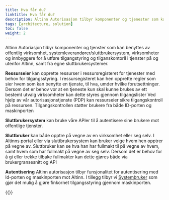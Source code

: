 ```yaml
---
title: Hva får du?
linktitle: Hva får du?
description: Altinn Autorisasjon tilbyr komponenter og tjenester som kan benyttes av offentlige virksomheter, systemleverandører/sluttbrukersystemer, virksomheter og innbyggere for å utføre tilgangsstyring og tilgangskontroll i tjenester på og utenfor Altinn, samt fra egne sluttbrukersystemer.
tags: [architecture, solution]
toc: false
weight: 2
---
```


Altinn Autoriasjon tilbyr komponenter og tjenster som kan benyttes av offentlig virksomhet, systemleverandører/sluttbrukersystem, virksomheter og innbyggere for å utføre tilgangstyring og tilganskontorll i tjenster på og utenfor Altinn, samt fra egne sluttbrukersystemer.

**Ressurseier** kan opprette ressurser i ressursregisteret for tjenester med behov for tilgangsstyring. I ressursegisteret kan hen opprette regler som sier hvem som kan benytte en tjenste, til hva, umder hvilke forutsettninger. Dersom det er behov vor at en tjeneste kun skal kunne brukes av ett bestemt utvalg virksomheter kan dette styres gjennom tilgangslister
Ved hjelp av vår autorisasjonstjenste (PDP) kan ressurseier sikre tilgangskontroll på ressursen. Tilgangskontrollen støtter brukere fra både ID-porten og maskinporten

**Sluttbrukersystem** kan bruke våre APIer til å autentisere sine brukere mot offentlige tjenster.

**Sluttbruker** kan både opptre på vegne av en virksomhet eller seg selv. I Altinns portal eller via sluttbrukersystem kan bruker velge hvem hen opptrer på vegne av. Sluttbruker kan se hva han har fullmakt til på vegne av hvem, samt hvem som har fullmakt på vegne av seg selv. Dersom det er behov for å gi eller trekke tilbake fullmakter kan dette gjøres både via brukergransesnitt og API

**Autentisering** Altinn autorisasjon tilbyr funsjonalitet for autentisering med Id-porten og maskinporten mot Altinn. I tillegg tilbyr vi [Systembruker]() som gjør det mulig å gjøre finkornet tilgangsstyring gjennom maskinporten.

{{<children />}}

<!-- Altinn skal i perioden 2022-2026 [modernisere](functionalareas.drawio.svg) sin autorisasjonsarkitektur og komponenter. Derfor er beskrivelsen nedenfor en blanding av nåværende og fremtidig tilstand.

Altinn bruker [attributt-basert tilgangskontroll (ABAC)](https://en.wikipedia.org/wiki/Attribute-based_access_control).

Kort sagt, Altinn autorisasjon kontrollerer tilgang gjennom regler definert i XACML Policies. Hver regel definerer hvilken ressurs regelen beskriver, hvilken operasjon som kan utføres, og hvem som kan utføre den.

## Altinn Autorisasjon - Komponenter

Diagrammet nedenfor viser fremtidige komponenter i en ny Altinn-arkitektur.

![Fremtidig løsning Altinn Autorisasjon](authorization_solution_components_future.drawio.svg "Fremtidig løsning Altinn Autorisasjon")

Denne arkitekturen definerer følgende komponenter:

### Tilgangsadministrasjon

Denne komponenten vil være ansvarlig for å administrere tilgang for både brukere og organisasjoner.

- Gi sluttbrukerne en oversikt over hvilke rettigheter de og andre har.
- Administrasjon av AccessGroups.
- Mulighet for å delegere og tilbakekalle rettigheter.

[Les mer](accessmanagement)

### Ressursregister

Denne komponenten vil gi et register over:

- Altinn 3 Apps.
- Altinn 2 apper.
- Eksterne tjenester vert på andre plattformer, men registrert i Altinn for autorisasjon.

[Les mer](resourceregistry)

### Adgangskontroll

PDP-komponenten er ansvarlig for å vurdere om brukeren skal få tilgang til en gitt ressurs eller ikke.

Komponenten har en kontekstbehandler, PIP-funksjonalitet, PRP-informasjon og mer.

[Les mer](pdp)

### Altinn Samtykke

Denne komponenten gir funksjonalitet for å be om samtykke og gi samtykke.

[Les mer](https://github.com/Altinn/altinn-authorization/issues/22) -->
